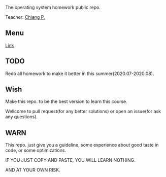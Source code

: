 The operating system homework public repo.

Teacher: [Chiang P.](http://www.oslab.cse.nsysu.edu.tw/mcchiang.html)

## Menu
[Link](https://hackmd.io/@25077667/os-hw)

## TODO
Redo all homework to make it better in this summer(2020.07-2020.08).

## Wish
Make this repo. to be the best version to learn this course.

Wellcome to pull request(for any better solutions) or open an issue(for ask any questions).

## WARN
This repo. just give you a guideline, some experience about good taste in code, or some optimizations.

IF YOU JUST COPY AND PASTE, YOU WILL LEARN NOTHING.

AND AT YOUR OWN RISK.
